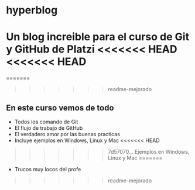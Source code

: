 # hyperblog
Un blog increible para el curso de Git y GitHub de Platzi
<<<<<<< HEAD
<<<<<<< HEAD
=======
=======
>>>>>>> readme-mejorado

## En este curso vemos de todo
* Todos los comando de Git
* El flujo de trabajo de GitHub
* El verdadero amor por las buenas practicas
* Incluye ejemplos en Windows, Linux y Mac
<<<<<<< HEAD
>>>>>>> 7d57070... Ejemplos en Windows, Linux y Mac
=======
* Trucos muy locos del profe
>>>>>>> readme-mejorado
